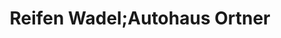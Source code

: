---
title: "Reifen Wadel;Autohaus Ortner"
url: /klagenfurt-am-woerthersee/reifen-wadel-autohaus-ortner/
shop: Reifen
---